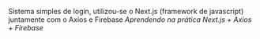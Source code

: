 Sistema simples de login, utilizou-se o Next.js (framework de javascript) juntamente com o Axios e Firebase
*Aprendendo na prática Next.js + Axios + Firebase*
